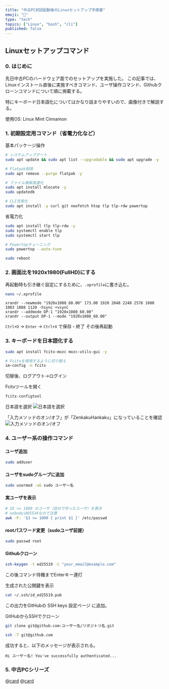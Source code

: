 ```yaml
---
title: "中古PC初回起動後のLinuxセットアップ手順書"
emoji: "🔧"
type: "tech"
topics: ["Linux", "bash", "cli"]
published: false
---
```

## Linuxセットアップコマンド

### 0. はじめに
先日中古PCのハードウェア面でのセットアップを実施した。
この記事では、Linuxインストール直後に実施すべきコマンド、ユーザ操作コマンド、Githubクローンコマンドについて順に掲載する。

特にキーボード日本語化についてはかなり詰まりやすいので、画像付きで解説する。

使用OS: Linux Mint Cinnamon

### 1. 初期設定用コマンド（省電力化など）

基本パッケージ操作
```bash
# システムアップデート
sudo apt update && sudo apt list --upgradable && sudo apt upgrade -y

# Flatpak削除
sudo apt remove --purge flatpak -y

# ファイル検索高速化
sudo apt install mlocate -y
sudo updatedb

# CLI充実化
sudo apt install -y curl git neofetch htop tlp tlp-rdw powertop
```

省電力化
```bash
sudo apt install tlp tlp-rdw -y
sudo systemctl enable tlp
sudo systemctl start tlp

# Powertopチューニング
sudo powertop --auto-tune

sudo reboot
```

### 2. 画面比を1920x1980(FullHD)にする
再起動時も引き継ぐ設定にするために、`.xprofile`に書き込む。

```bash
nano ~/.xprofile
```
```plaintext
xrandr --newmode "1920x1080_60.00" 173.00 1920 2048 2248 2576 1080 1083 1088 1120 -hsync +vsync
xrandr --addmode DP-1 "1920x1080_60.00"
xrandr --output DP-1 --mode "1920x1080_60.00"
```
`Ctrl+O` → `Enter` → `Ctrl+X` で保存・終了
その後再起動

### 3. キーボードを日本語化する

```bash
sudo apt install fcitx-mozc mozc-utils-gui -y

# Fcitxを使用するように切り替え
im-config -n fcitx
```
切替後、ログアウト→ログイン

Fcitxツールを開く
```bash
fcitx-configtool
```
日本語を選択
![日本語を選択](https://storage.googleapis.com/zenn-user-upload/f8e8a21518ca-20250805.png)

「入力メソッドのオン/オフ」が「ZenkakuHankaku」になっていることを確認
![入力メソッドのオン/オフ](https://storage.googleapis.com/zenn-user-upload/57ee53c15490-20250805.png)


### 4. ユーザー系の操作コマンド

#### ユーザ追加
```bash
sudo adduser
```

#### ユーザをsudoグループに追加
```bash
sudo usermod -aG sudo ユーザー名
```

#### 実ユーザを表示
```bash
# ID >= 1000 のユーザ（自分で作ったユーザ）を表示
# nobodyは65534なので注意
awk -F: '$3 >= 1000 { print $1 }' /etc/passwd
```

#### rootパスワード変更（sudoユーザ前提）
```bash
sudo passwd root
```

#### Githubクローン
```bash
ssh-keygen -t ed25519 -C "your_email@example.com"
```
この後コマンド待機までEnterキー連打

生成された公開鍵を表示
```bash
cat ~/.ssh/id_ed25519.pub
```
この出力をGitHubの SSH keys 設定ページ に追加。

GitHubからSSHでクローン
```bash
git clone git@github.com:ユーザー名/リポジトリ名.git
```

```bash
ssh -T git@github.com
```

成功すると、以下のメッセージが表示される。
```plaintext
Hi ユーザー名! You've successfully authenticated...
```

### 5. 中古PCシリーズ
@[card](https://zenn.dev/nickelth/articles/optiplexsetup01)
@[card](https://zenn.dev/nickelth/articles/optiplexsetup03rmhdd)